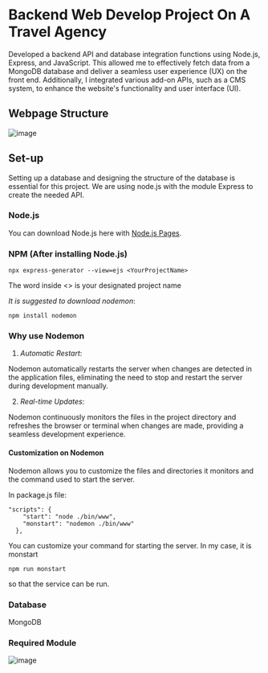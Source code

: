 # Backend Web Develop Project On A Travel Agency

Developed a backend API and database integration functions using Node.js, Express, and JavaScript. 
This allowed me to effectively fetch data from a MongoDB database and deliver a seamless user experience (UX) on the front end. 
Additionally, I integrated various add-on APIs, such as a CMS system, to enhance the website's functionality and user interface (UI).

## Webpage Structure
![image](https://github.com/user-attachments/assets/f48db50a-6922-43b8-9a5f-06dec2249520)

## Set-up

Setting up a database and designing the structure of the database is essential for this project.
We are using node.js with the module Express to create the needed API.

### Node.js

You can download Node.js here with [Node.js Pages](https://nodejs.org/zh-cn).

### NPM (After installing Node.js)

```
npx express-generator --view=ejs <YourProjectName>
```

The word inside <> is your designated project name

*It is suggested to download nodemon*:

```
npm install nodemon
```
### Why use Nodemon

1. *Automatic Restart*:
   
Nodemon automatically restarts the server when changes are detected in the application files, eliminating the need to stop and restart the server during development manually.

2. *Real-time Updates*:

Nodemon continuously monitors the files in the project directory and refreshes the browser or terminal when changes are made, providing a seamless development experience.

#### Customization on Nodemon
Nodemon allows you to customize the files and directories it monitors and the command used to start the server.

In package.js file:
```
"scripts": {
    "start": "node ./bin/www",
    "monstart": "nodemon ./bin/www"
  },
```
You can customize your command for starting the server. In my case, it is monstart
```
npm run monstart
```
so that the service can be run.

### Database
MongoDB

### Required Module
![image](https://github.com/user-attachments/assets/a7683173-c6d5-4a18-ab74-749bb83c3a51)


